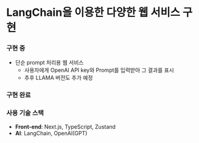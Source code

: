 # LangChain을 이용한 다양한 웹 서비스 구현
### 구현 중
- 단순 prompt 처리용 웹 서비스
  - 사용자에게 OpenAI API key와 Prompt를 입력받아 그 결과를 표시
  - 추후 LLAMA 버전도 추가 예정
### 구현 완료
### 사용 기술 스택
- **Front-end**: Next.js, TypeScript, Zustand
- **AI**: LangChain, OpenAI(GPT)
